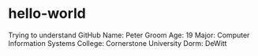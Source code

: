 # hello-world
Trying to understand GitHub
Name: Peter Groom
Age: 19
Major: Computer Information Systems
College: Cornerstone University
Dorm: DeWitt

